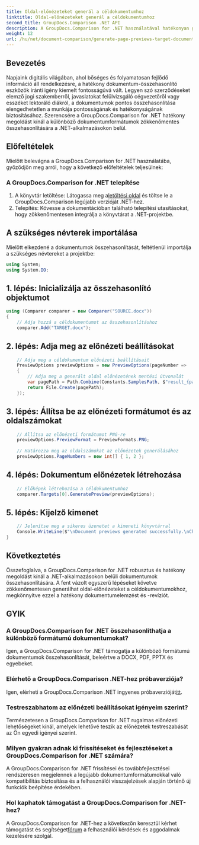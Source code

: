 ```yaml
---
title: Oldal-előnézeteket generál a céldokumentumhoz
linktitle: Oldal-előnézeteket generál a céldokumentumhoz
second_title: GroupDocs.Comparison .NET API
description: A GroupDocs.Comparison for .NET használatával hatékonyan generálhat oldal-előnézeteket a céldokumentumokhoz. Kövesse lépésenkénti útmutatónkat a dokumentumok zökkenőmentes összehasonlításához.
weight: 12
url: /hu/net/document-comparison/generate-page-previews-target-document/
---
```

## Bevezetés
Napjaink digitális világában, ahol bőséges és folyamatosan fejlődő információ áll rendelkezésre, a hatékony dokumentum-összehasonlító eszközök iránti igény kiemelt fontosságúvá vált. Legyen szó szerződéseket elemző jogi szakemberről, javaslatokat felülvizsgáló cégvezetőről vagy esszéket lektoráló diákról, a dokumentumok pontos összehasonlítása elengedhetetlen a munkája pontosságának és hatékonyságának biztosításához. Szerencsére a GroupDocs.Comparison for .NET hatékony megoldást kínál a különböző dokumentumformátumok zökkenőmentes összehasonlítására a .NET-alkalmazásokon belül.
## Előfeltételek
Mielőtt belevágna a GroupDocs.Comparison for .NET használatába, győződjön meg arról, hogy a következő előfeltételek teljesülnek:
### A GroupDocs.Comparison for .NET telepítése
1.  A könyvtár letöltése: Látogassa meg a[letöltési oldal](https://releases.groupdocs.com/comparison/net/) és töltse le a GroupDocs.Comparison legújabb verzióját .NET-hez.
2. Telepítés: Kövesse a dokumentációban található telepítési utasításokat, hogy zökkenőmentesen integrálja a könyvtárat a .NET-projektbe.

## A szükséges névterek importálása
Mielőtt elkezdené a dokumentumok összehasonlítását, feltétlenül importálja a szükséges névtereket a projektbe:
```csharp
using System;
using System.IO;

```
## 1. lépés: Inicializálja az összehasonlító objektumot
```csharp
using (Comparer comparer = new Comparer("SOURCE.docx"))
{
    // Adja hozzá a céldokumentumot az összehasonlításhoz
    comparer.Add("TARGET.docx");
```
## 2. lépés: Adja meg az előnézeti beállításokat
```csharp
    // Adja meg a céldokumentum előnézeti beállításait
    PreviewOptions previewOptions = new PreviewOptions(pageNumber =>
    {
        // Adja meg a generált oldal előnézetének mentési útvonalát
        var pagePath = Path.Combine(Constants.SamplesPath, $"result_{pageNumber}.png");
        return File.Create(pagePath);
    });
```
## 3. lépés: Állítsa be az előnézeti formátumot és az oldalszámokat
```csharp
    // Állítsa az előnézeti formátumot PNG-re
    previewOptions.PreviewFormat = PreviewFormats.PNG;
    
    // Határozza meg az oldalszámokat az előnézetek generálásához
    previewOptions.PageNumbers = new int[] { 1, 2 };
```
## 4. lépés: Dokumentum előnézetek létrehozása
```csharp
    // Előképek létrehozása a céldokumentumhoz
    comparer.Targets[0].GeneratePreview(previewOptions);
```
## 5. lépés: Kijelző kimenet
```csharp
    // Jelenítse meg a sikeres üzenetet a kimeneti könyvtárral
    Console.WriteLine($"\nDocument previews generated successfully.\nCheck output in {Directory.GetCurrentDirectory()}.");
}
```

## Következtetés
Összefoglalva, a GroupDocs.Comparison for .NET robusztus és hatékony megoldást kínál a .NET-alkalmazásokon belüli dokumentumok összehasonlítására. A fent vázolt egyszerű lépéseket követve zökkenőmentesen generálhat oldal-előnézeteket a céldokumentumokhoz, megkönnyítve ezzel a hatékony dokumentumelemzést és -revíziót.
## GYIK
### A GroupDocs.Comparison for .NET összehasonlíthatja a különböző formátumú dokumentumokat?
Igen, a GroupDocs.Comparison for .NET támogatja a különböző formátumú dokumentumok összehasonlítását, beleértve a DOCX, PDF, PPTX és egyebeket.
### Elérhető a GroupDocs.Comparison .NET-hez próbaverziója?
 Igen, elérheti a GroupDocs.Comparison .NET ingyenes próbaverzióját[itt](https://releases.groupdocs.com/).
### Testreszabhatom az előnézeti beállításokat igényeim szerint?
Természetesen a GroupDocs.Comparison for .NET rugalmas előnézeti lehetőségeket kínál, amelyek lehetővé teszik az előnézetek testreszabását az Ön egyedi igényei szerint.
### Milyen gyakran adnak ki frissítéseket és fejlesztéseket a GroupDocs.Comparison for .NET számára?
A GroupDocs.Comparison for .NET frissítései és továbbfejlesztései rendszeresen megjelennek a legújabb dokumentumformátumokkal való kompatibilitás biztosítása és a felhasználói visszajelzések alapján történő új funkciók beépítése érdekében.
### Hol kaphatok támogatást a GroupDocs.Comparison for .NET-hez?
 A GroupDocs.Comparison for .NET-hez a következőn keresztül kérhet támogatást és segítséget[fórum](https://forum.groupdocs.com/c/comparison/12) a felhasználói kérdések és aggodalmak kezelésére szolgál.